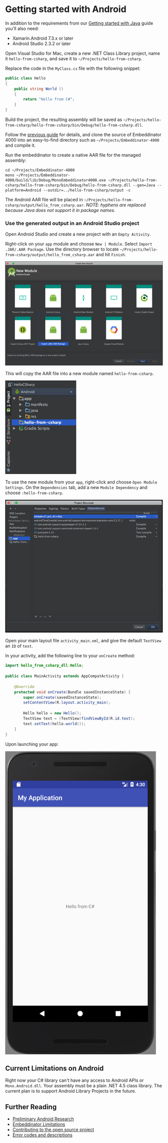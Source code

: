 # Getting started with Android

In addition to the requirements from our [Getting started with Java](getting-started-java.md) guide you'll also need:

* Xamarin.Android 7.3.x or later
* Android Studio 2.3.2 or later

Open Visual Studio for Mac, create a new .NET Class Library project, name it `hello-from-csharp`, and save it to `~/Projects/hello-from-csharp`.

Replace the code in the `MyClass.cs` file with the following snippet:

```csharp
public class Hello
{
	public string World ()
	{
		return "Hello from C#";
	}
}
```

Build the project, the resulting assembly will be saved as `~/Projects/hello-from-csharp/hello-from-csharp/bin/Debug/hello-from-csharp.dll`.

Follow the [previous guide](getting-started-java.md) for details, and clone the source of Embeddinator 4000 into an easy-to-find directory such as `~/Projects/Embeddinator-4000` and compile it.

Run the embeddinator to create a native AAR file for the managed assembly:

```shell
cd ~/Projects/Embeddinator-4000
mono ~/Projects/Embeddinator-4000/build/lib/Debug/MonoEmbeddinator4000.exe ~/Projects/hello-from-csharp/hello-from-csharp/bin/Debug/hello-from-csharp.dll --gen=Java --platform=Android --outdir=../hello-from-csharp/output -c
```

The Android AAR file will be placed in `~/Projects/hello-from-csharp/output/hello_from_csharp.aar`. _NOTE: hyphens are replaced because Java does not support it in package names._

### Use the generated output in an Android Studio project

Open Android Studio and create a new project with an `Empty Activity`.

Right-click on your `app` module and choose `New | Module`. Select `Import .JAR/.AAR Package`. Use the directory browser to locate `~/Projects/hello-from-csharp/output/hello_from_csharp.aar` and hit `Finish`.

![Import AAR into Android Studio](AndroidStudioImport.png)

This will copy the AAR file into a new module named `hello-from-csharp`.

![Android Studio Project](AndroidStudioProject.png)

To use the new module from your `app`, right-click and choose `Open Module Settings`. On the `Dependencies` tab, add a new `Module Dependency` and choose `:hello-from-csharp`.

![Android Studio Dependencies](AndroidStudioDependencies.png)

Open your main layout file `activity_main.xml`, and give the default `TextView` an `ID` of `text`.

In your activity, add the following line to your `onCreate` method:
```java
import hello_from_csharp_dll.Hello;

public class MainActivity extends AppCompatActivity {

    @Override
    protected void onCreate(Bundle savedInstanceState) {
        super.onCreate(savedInstanceState);
        setContentView(R.layout.activity_main);

        Hello hello = new Hello();
        TextView text = (TextView)findViewById(R.id.text);
        text.setText(hello.world());
    }
}
```

Upon launching your app:

![Hello from C# sample running in the emulator](hello-from-csharp-android.png)

## Current Limitations on Android

Right now your C# library can't have any access to Android APIs or `Mono.Android.dll`. Your assembly must be a plain .NET 4.5 class library. The current plan is to support Android Library Projects in the future.

## Further Reading

* [Preliminary Android Research](android-preliminary-research.md)
* [Embeddinator Limitations](Limitations.md)
* [Contributing to the open source project](Contributing.md)
* [Error codes and descriptions](errors.md)